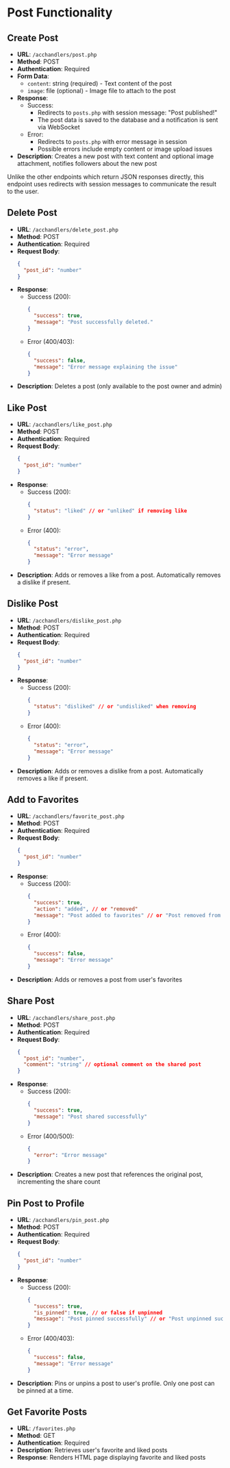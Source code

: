 # Post Functionality

## Create Post
- **URL**: `/acchandlers/post.php`
- **Method**: POST
- **Authentication**: Required
- **Form Data**:
    - `content`: string (required) - Text content of the post
    - `image`: file (optional) - Image file to attach to the post
- **Response**:
    - Success:
        - Redirects to `posts.php` with session message: "Post published!"
        - The post data is saved to the database and a notification is sent via WebSocket
    - Error:
        - Redirects to `posts.php` with error message in session
        - Possible errors include empty content or image upload issues
- **Description**: Creates a new post with text content and optional image attachment, notifies followers about the new post

Unlike the other endpoints which return JSON responses directly, this endpoint uses redirects with session messages to communicate the result to the user.

## Delete Post
- **URL**: `/acchandlers/delete_post.php`
- **Method**: POST
- **Authentication**: Required
- **Request Body**:
  ```json
  {
    "post_id": "number"
  }
  ```
- **Response**:
    - Success (200):
      ```json
      {
        "success": true,
        "message": "Post successfully deleted."
      }
      ```
    - Error (400/403):
      ```json
      {
        "success": false,
        "message": "Error message explaining the issue"
      }
      ```
- **Description**: Deletes a post (only available to the post owner and admin)

## Like Post
- **URL**: `/acchandlers/like_post.php`
- **Method**: POST
- **Authentication**: Required
- **Request Body**:
  ```json
  {
    "post_id": "number"
  }
  ```
- **Response**:
    - Success (200):
      ```json
      {
        "status": "liked" // or "unliked" if removing like
      }
      ```
    - Error (400):
      ```json
      {
        "status": "error",
        "message": "Error message"
      }
      ```
- **Description**: Adds or removes a like from a post. Automatically removes a dislike if present.

## Dislike Post
- **URL**: `/acchandlers/dislike_post.php`
- **Method**: POST
- **Authentication**: Required
- **Request Body**:
  ```json
  {
    "post_id": "number"
  }
  ```
- **Response**:
    - Success (200):
      ```json
      {
        "status": "disliked" // or "undisliked" when removing
      }
      ```
    - Error (400):
      ```json
      {
        "status": "error",
        "message": "Error message"
      }
      ```
- **Description**: Adds or removes a dislike from a post. Automatically removes a like if present.

## Add to Favorites
- **URL**: `/acchandlers/favorite_post.php`
- **Method**: POST
- **Authentication**: Required
- **Request Body**:
  ```json
  {
    "post_id": "number"
  }
  ```
- **Response**:
    - Success (200):
      ```json
      {
        "success": true,
        "action": "added", // or "removed"
        "message": "Post added to favorites" // or "Post removed from favorites"
      }
      ```
    - Error (400):
      ```json
      {
        "success": false,
        "message": "Error message"
      }
      ```
- **Description**: Adds or removes a post from user's favorites

## Share Post
- **URL**: `/acchandlers/share_post.php`
- **Method**: POST
- **Authentication**: Required
- **Request Body**:
  ```json
  {
    "post_id": "number",
    "comment": "string" // optional comment on the shared post
  }
  ```
- **Response**:
    - Success (200):
      ```json
      {
        "success": true,
        "message": "Post shared successfully"
      }
      ```
    - Error (400/500):
      ```json
      {
        "error": "Error message"
      }
      ```
- **Description**: Creates a new post that references the original post, incrementing the share count

## Pin Post to Profile
- **URL**: `/acchandlers/pin_post.php`
- **Method**: POST
- **Authentication**: Required
- **Request Body**:
  ```json
  {
    "post_id": "number"
  }
  ```
- **Response**:
    - Success (200):
      ```json
      {
        "success": true,
        "is_pinned": true, // or false if unpinned
        "message": "Post pinned successfully" // or "Post unpinned successfully"
      }
      ```
    - Error (400/403):
      ```json
      {
        "success": false,
        "message": "Error message"
      }
      ```
- **Description**: Pins or unpins a post to user's profile. Only one post can be pinned at a time.

## Get Favorite Posts
- **URL**: `/favorites.php`
- **Method**: GET
- **Authentication**: Required
- **Description**: Retrieves user's favorite and liked posts
- **Response**: Renders HTML page displaying favorite and liked posts
